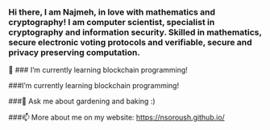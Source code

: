 ### Hi there, I am Najmeh, in love with mathematics and cryptography! I am computer scientist, specialist in cryptography and information security. Skilled in mathematics, secure electronic voting protocols and verifiable, secure and privacy preserving computation.                                                

🌱 ### I’m currently learning blockchain programming!

###I’m currently learning blockchain programming!

###💬 Ask me about gardening and baking :)

###📫 More about me on my website: https://nsoroush.github.io/




<!--
**nsoroush/nsoroush** is a ✨ _special_ ✨ repository because its `README.md` (this file) appears on your GitHub profile.

Here are some ideas to get you started:

- 🔭 I’m currently working on ...
- 🌱 I’m currently learning ...
- 👯 I’m looking to collaborate on ...
- 🤔 I’m looking for help with ...
- 💬 Ask me about ...
- 📫 How to reach me: ...
- 😄 Pronouns: ...
- ⚡ Fun fact: ...
-->

